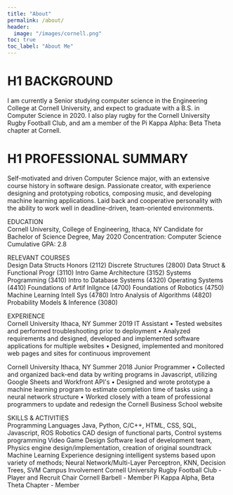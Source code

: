 ```yaml
---
title: "About"
permalink: /about/
header:
  image: "/images/cornell.png"
toc: true
toc_label: "About Me"
---
```


# H1 BACKGROUND  
I am currently a Senior studying computer science in the Engineering College at Cornell University, and expect to graduate with a B.S. in Computer Science in 2020. I also play rugby for the Cornell University Rugby Football Club, and am a member of the Pi Kappa Alpha: Beta Theta chapter at Cornell.

# H1 PROFESSIONAL SUMMARY  
Self-motivated and driven Computer Science major, with an extensive course history in software design. Passionate creator, with experience designing and prototyping robotics, composing music, and developing machine learning applications. Laid back and cooperative personality with the ability to work well in deadline-driven, team-oriented environments.


EDUCATION  
Cornell University, College of Engineering, Ithaca, NY
Candidate for Bachelor of Science Degree, May 2020
Concentration: Computer Science
Cumulative GPA: 2.8


RELEVANT COURSES  
Design Data Structs Honors (2112) 	Discrete Structures (2800) 	Data Struct & Functional Progr (3110)
Intro Game Architecture (3152) 	Systems Programming (3410) 	Intro to Database Systems (4320)
Operating Systems (4410) 	Foundations of Artif Inllgnce (4700) 	Foundations of Robotics (4750)
Machine Learning Intell Sys (4780) 	Intro Analysis of Algorithms (4820) 	Probability Models & Inference (3080)


EXPERIENCE  
Cornell University  Ithaca, NY	Summer 2019
IT Assistant
•	Tested websites and performed troubleshooting prior to deployment
•	Analyzed requirements and designed, developed and implemented software applications for multiple websites
•	Designed, implemented and monitored web pages and sites for continuous improvement


Cornell University  Ithaca, NY	Summer 2018
Junior Programmer
•	Collected and organized back-end data by writing programs in Javascript, utilizing Google Sheets and Workfront API's
•	Designed and wrote prototype a machine learning program to estimate completion time of tasks using a neural network structure
•	Worked closely with a team of professional programmers to update and redesign the Cornell Business School website


SKILLS & ACTIVITIES  
Programming Languages 	Java, Python, C/C++, HTML, CSS, SQL, Javascript, ROS
Robotics 	CAD design of functional parts, Control systems programming
Video Game Design 	Software lead of development team, Physics engine design/implementation, creation of original soundtrack
Machine Learning 	Experience designing intelligent systems based upon variety of methods; Neural Network/Multi-Layer Perceptron, KNN, Decision Trees, SVM
Campus Involvement 	Cornell University Rugby Football Club - Player and Recruit Chair
Cornell Barbell - Member
Pi Kappa Alpha, Beta Theta Chapter - Member

